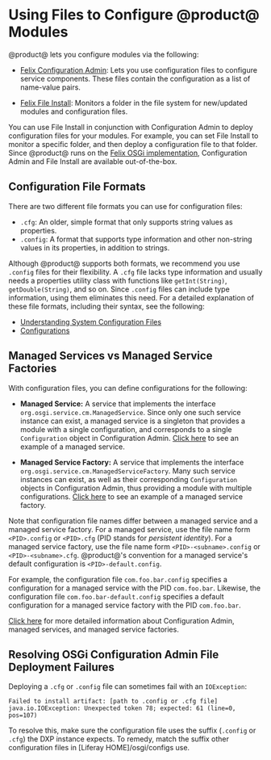 # Using Files to Configure @product@ Modules

@product@ lets you configure modules via the following: 

-   [Felix Configuration Admin](http://felix.apache.org/documentation/subprojects/apache-felix-config-admin.html): 
    Lets you use configuration files to configure service components. These 
    files contain the configuration as a list of name-value pairs. 

-   [Felix File Install](http://felix.apache.org/documentation/subprojects/apache-felix-file-install.html): 
    Monitors a folder in the file system for new/updated modules and 
    configuration files. 

You can use File Install in conjunction with Configuration Admin to deploy 
configuration files for your modules. For example, you can set File Install to 
monitor a specific folder, and then deploy a configuration file to that folder. 
Since @product@ runs on the 
[Felix OSGi implementation](http://felix.apache.org/), 
Configuration Admin and File Install are available out-of-the-box. 

## Configuration File Formats

There are two different file formats you can use for configuration files: 

-   `.cfg`: An older, simple format that only supports string values as 
    properties. 
-   `.config`: A format that supports type information and other non-string 
    values in its properties, in addition to strings. 

Although @product@ supports both formats, we recommend you use `.config` files 
for their flexibility. A `.cfg` file lacks type information and usually needs a 
properties utility class with functions like `getInt(String)`, 
`getDouble(String)`, and so on. Since `.config` files can include type 
information, using them eliminates this need. For a detailed explanation of 
these file formats, including their syntax, see the following: 

-   [Understanding System Configuration Files](/discover/portal/-/knowledge_base/7-0/understanding-system-configuration-files)
-   [Configurations](https://sling.apache.org/documentation/bundles/configuration-installer-factory.html#configuration-files-config)

## Managed Services vs Managed Service Factories

With configuration files, you can define configurations for the following: 

-   **Managed Service:** A service that implements the interface 
    `org.osgi.service.cm.ManagedService`. Since only one such service instance 
    can exist, a managed service is a singleton that provides a module with 
    a single configuration, and corresponds to a single `Configuration` object 
    in Configuration Admin. 
    [Click here](http://felix.apache.org/documentation/subprojects/apache-felix-config-admin.html#managedservice-example) 
    to see an example of a managed service. 

-   **Managed Service Factory:** A service that implements the interface 
    `org.osgi.service.cm.ManagedServiceFactory`. Many such service instances can 
    exist, as well as their corresponding `Configuration` objects in 
    Configuration Admin, thus providing a module with multiple configurations. 
    [Click here](http://felix.apache.org/documentation/subprojects/apache-felix-config-admin.html#managedservicefactory-example)
    to see an example of a managed service factory. 

Note that configuration file names differ between a managed service and a 
managed service factory. For a managed service, use the file name form 
`<PID>.config` or `<PID>.cfg` (PID stands for *persistent identity*). For a 
managed service factory, use the file name form `<PID>-<subname>.config` or 
`<PID>-<subname>.cfg`. @product@'s convention for a managed service's default 
configuration is `<PID>-default.config`. 

For example, the configuration file `com.foo.bar.config` specifies a 
configuration for a managed service with the PID `com.foo.bar`. Likewise, the 
configuration file `com.foo.bar-default.config` specifies a default 
configuration for a managed service factory with the PID `com.foo.bar`. 

[Click here](http://enroute.osgi.org/services/org.osgi.service.cm.html) 
for more detailed information about Configuration Admin, managed services, and 
managed service factories. 

## Resolving OSGi Configuration Admin File Deployment Failures

Deploying a `.cfg` or `.config` file can sometimes fail with an `IOException`: 

    Failed to install artifact: [path to .config or .cfg file]
    java.io.IOException: Unexpected token 78; expected: 61 (line=0, pos=107)

To resolve this, make sure the configuration file uses the suffix (`.config` or 
`.cfg`) the DXP instance expects. To remedy, match the suffix other 
configuration files in [Liferay HOME]/osgi/configs use.
